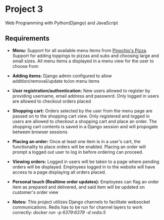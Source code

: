 # Project 3

Web Programming with Python(Django) and JavaScript

## Requirements

* **Menu:** Support for all available menu items from [Pinochio's Pizza](http://www.pinocchiospizza.net/menu.html). Support for adding toppings to pizzas and subs and choosing large and small sizes. All menu items a displayed in a menu view for the user to choose from

* **Adding items:** Django admin configured to allow addition/removal/update to/on menu items

* **User registration/authentication:** New users allowed to register by providing username, email address and password. Only logged in users are allowed to checkout orders placed

* **Shopping cart:** Orders selected by the user from the menu page are passed on to the shopping cart view. Only registered and logged in users are allowed to checkout a shopping cart and place an order. The shopping cart contents is saved in a Django session and will propogate between browser sessions

* **Placing an order:** Once at least one item is in a user's cart, the functionality to place orders will be enabled. Placing an order will prompt a logged out user to log in before ordering can proceed. 

* **Viewing orders:** Logged in users will be taken to a page where pending orders will be displayed. Employees logged in to the website will have access to a page displaying all orders placed.

* **Personal touch (Realtime order updates):** Employees can flag an order item as prepared and delivered, and said item will be updated on customer's order view


* **Notes:** This project utilizes Django channels to facilitate websocket communications. Redis has to be run for channel layers to work correctly: *docker run -p 6379:6379 -d redis:5*
